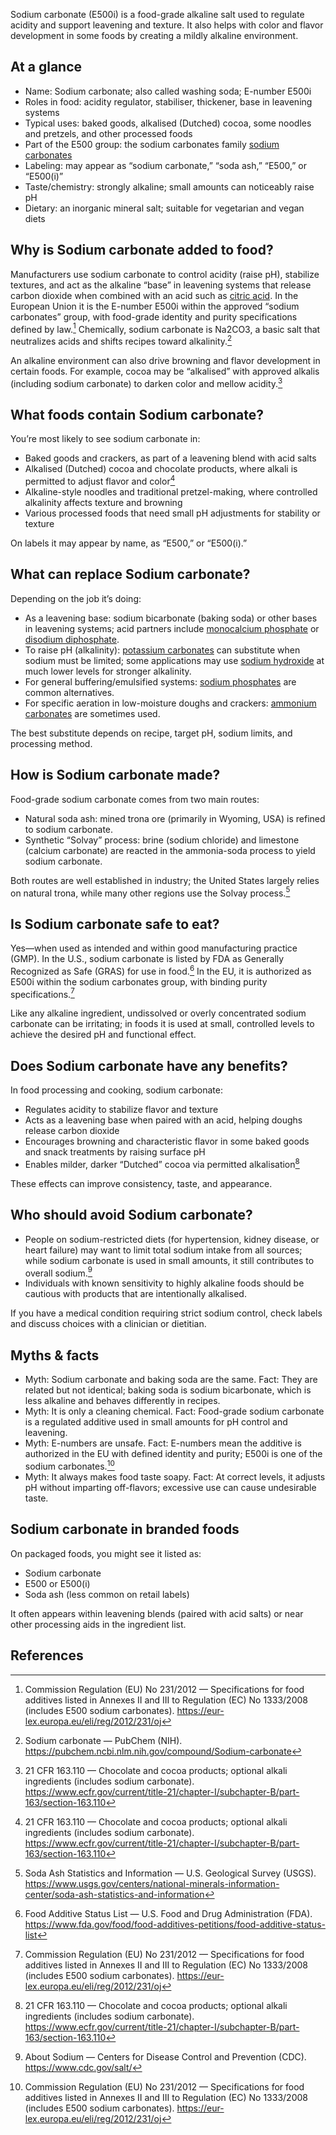 Sodium carbonate (E500i) is a food-grade alkaline salt used to regulate acidity and support leavening and texture. It also helps with color and flavor development in some foods by creating a mildly alkaline environment.

<!--more-->

## At a glance
- Name: Sodium carbonate; also called washing soda; E-number E500i
- Roles in food: acidity regulator, stabiliser, thickener, base in leavening systems
- Typical uses: baked goods, alkalised (Dutched) cocoa, some noodles and pretzels, and other processed foods
- Part of the E500 group: the sodium carbonates family [sodium carbonates](/e500-sodium-carbonates)
- Labeling: may appear as “sodium carbonate,” “soda ash,” “E500,” or “E500(i)”
- Taste/chemistry: strongly alkaline; small amounts can noticeably raise pH
- Dietary: an inorganic mineral salt; suitable for vegetarian and vegan diets

## Why is Sodium carbonate added to food?
Manufacturers use sodium carbonate to control acidity (raise pH), stabilize textures, and act as the alkaline “base” in leavening systems that release carbon dioxide when combined with an acid such as [citric acid](/e330-citric-acid). In the European Union it is the E-number E500i within the approved “sodium carbonates” group, with food-grade identity and purity specifications defined by law.[^1] Chemically, sodium carbonate is Na2CO3, a basic salt that neutralizes acids and shifts recipes toward alkalinity.[^6]

An alkaline environment can also drive browning and flavor development in certain foods. For example, cocoa may be “alkalised” with approved alkalis (including sodium carbonate) to darken color and mellow acidity.[^4]

## What foods contain Sodium carbonate?
You’re most likely to see sodium carbonate in:
- Baked goods and crackers, as part of a leavening blend with acid salts
- Alkalised (Dutched) cocoa and chocolate products, where alkali is permitted to adjust flavor and color[^4]
- Alkaline-style noodles and traditional pretzel-making, where controlled alkalinity affects texture and browning
- Various processed foods that need small pH adjustments for stability or texture

On labels it may appear by name, as “E500,” or “E500(i).”

## What can replace Sodium carbonate?
Depending on the job it’s doing:
- As a leavening base: sodium bicarbonate (baking soda) or other bases in leavening systems; acid partners include [monocalcium phosphate](/e341i-monocalcium-phosphate) or [disodium diphosphate](/e450i-disodium-diphosphate).
- To raise pH (alkalinity): [potassium carbonates](/e501-potassium-carbonates) can substitute when sodium must be limited; some applications may use [sodium hydroxide](/e524-sodium-hydroxide) at much lower levels for stronger alkalinity.
- For general buffering/emulsified systems: [sodium phosphates](/e339-sodium-phosphates) are common alternatives.
- For specific aeration in low-moisture doughs and crackers: [ammonium carbonates](/e503-ammonium-carbonates) are sometimes used.

The best substitute depends on recipe, target pH, sodium limits, and processing method.

## How is Sodium carbonate made?
Food-grade sodium carbonate comes from two main routes:
- Natural soda ash: mined trona ore (primarily in Wyoming, USA) is refined to sodium carbonate.
- Synthetic “Solvay” process: brine (sodium chloride) and limestone (calcium carbonate) are reacted in the ammonia-soda process to yield sodium carbonate.

Both routes are well established in industry; the United States largely relies on natural trona, while many other regions use the Solvay process.[^3]

## Is Sodium carbonate safe to eat?
Yes—when used as intended and within good manufacturing practice (GMP). In the U.S., sodium carbonate is listed by FDA as Generally Recognized as Safe (GRAS) for use in food.[^2] In the EU, it is authorized as E500i within the sodium carbonates group, with binding purity specifications.[^1]

Like any alkaline ingredient, undissolved or overly concentrated sodium carbonate can be irritating; in foods it is used at small, controlled levels to achieve the desired pH and functional effect.

## Does Sodium carbonate have any benefits?
In food processing and cooking, sodium carbonate:
- Regulates acidity to stabilize flavor and texture
- Acts as a leavening base when paired with an acid, helping doughs release carbon dioxide
- Encourages browning and characteristic flavor in some baked goods and snack treatments by raising surface pH
- Enables milder, darker “Dutched” cocoa via permitted alkalisation[^4]

These effects can improve consistency, taste, and appearance.

## Who should avoid Sodium carbonate?
- People on sodium-restricted diets (for hypertension, kidney disease, or heart failure) may want to limit total sodium intake from all sources; while sodium carbonate is used in small amounts, it still contributes to overall sodium.[^5]
- Individuals with known sensitivity to highly alkaline foods should be cautious with products that are intentionally alkalised.

If you have a medical condition requiring strict sodium control, check labels and discuss choices with a clinician or dietitian.

## Myths & facts
- Myth: Sodium carbonate and baking soda are the same. Fact: They are related but not identical; baking soda is sodium bicarbonate, which is less alkaline and behaves differently in recipes.
- Myth: It is only a cleaning chemical. Fact: Food-grade sodium carbonate is a regulated additive used in small amounts for pH control and leavening.
- Myth: E-numbers are unsafe. Fact: E-numbers mean the additive is authorized in the EU with defined identity and purity; E500i is one of the sodium carbonates.[^1]
- Myth: It always makes food taste soapy. Fact: At correct levels, it adjusts pH without imparting off-flavors; excessive use can cause undesirable taste.

## Sodium carbonate in branded foods
On packaged foods, you might see it listed as:
- Sodium carbonate
- E500 or E500(i)
- Soda ash (less common on retail labels)

It often appears within leavening blends (paired with acid salts) or near other processing aids in the ingredient list.

## References
[^1]: Commission Regulation (EU) No 231/2012 — Specifications for food additives listed in Annexes II and III to Regulation (EC) No 1333/2008 (includes E500 sodium carbonates). https://eur-lex.europa.eu/eli/reg/2012/231/oj
[^2]: Food Additive Status List — U.S. Food and Drug Administration (FDA). https://www.fda.gov/food/food-additives-petitions/food-additive-status-list
[^3]: Soda Ash Statistics and Information — U.S. Geological Survey (USGS). https://www.usgs.gov/centers/national-minerals-information-center/soda-ash-statistics-and-information
[^4]: 21 CFR 163.110 — Chocolate and cocoa products; optional alkali ingredients (includes sodium carbonate). https://www.ecfr.gov/current/title-21/chapter-I/subchapter-B/part-163/section-163.110
[^5]: About Sodium — Centers for Disease Control and Prevention (CDC). https://www.cdc.gov/salt/
[^6]: Sodium carbonate — PubChem (NIH). https://pubchem.ncbi.nlm.nih.gov/compound/Sodium-carbonate
